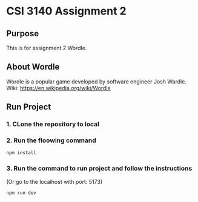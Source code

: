 # CSI 3140 Assignment 2

## Purpose

This is for assignment 2 Wordle.

## About Wordle

Wordle is a popular game developed by software engineer Josh Wardle. Wiki: https://en.wikipedia.org/wiki/Wordle

## Run Project

### 1. CLone the repository to local

### 2. Run the floowing command

```sh
npm install
```

### 3. Run the command to run project and follow the instructions

(Or go to the localhost with port: 5173)

```sh
npm run dev
```
